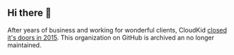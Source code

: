 ## Hi there 👋

After years of business and working for wonderful clients, CloudKid [closed it's doors in 2015](https://cloudkid.studio/cloudkid-says-goodbye). This organization on GitHub is archived an no longer maintained.
